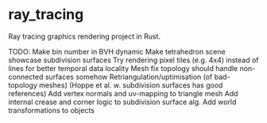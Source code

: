 # ray_tracing
Ray tracing graphics rendering project in Rust.

TODO:
Make bin number in BVH dynamic
Make tetrahedron scene showcase subdivision surfaces
Try rendering pixel tiles (e.g. 4x4) instead of lines for better temporal data locality
Mesh fix topology should handle non-connected surfaces somehow
Retriangulation/uptimisation (of bad-topology meshes) (Hoppe et al. w. subdivision surfaces has good references)
Add vertex normals and uv-mapping to triangle mesh
Add internal crease and corner logic to subdivision surface alg.
Add world transformations to objects